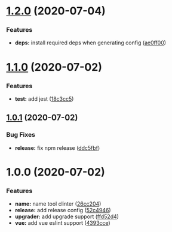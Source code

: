 # [1.2.0](https://github.com/theodo/eslint-config-generator/compare/v1.1.0...v1.2.0) (2020-07-04)


### Features

* **deps:** install required deps when generating config ([ae0ff00](https://github.com/theodo/eslint-config-generator/commit/ae0ff00ce20c65aeb4477e0f6e51cd0e30377dfc))

# [1.1.0](https://github.com/theodo/eslint-config-generator/compare/v1.0.1...v1.1.0) (2020-07-02)


### Features

* **test:** add jest ([18c3cc5](https://github.com/theodo/eslint-config-generator/commit/18c3cc576b9034a6aa5265af69adaaadaa919d36))

## [1.0.1](https://github.com/theodo/eslint-config-generator/compare/v1.0.0...v1.0.1) (2020-07-02)


### Bug Fixes

* **release:** fix npm release ([ddc5fbf](https://github.com/theodo/eslint-config-generator/commit/ddc5fbf5a8e38ccb4a643e816b3600872ff826c2))

# 1.0.0 (2020-07-02)


### Features

* **name:** name tool clinter ([26cc204](https://github.com/theodo/eslint-config-generator/commit/26cc204e66c9081eac32cd88ebb51301c4d1b161))
* **release:** add release config ([52c4946](https://github.com/theodo/eslint-config-generator/commit/52c494650861b8e1fdc5eebc570cec9ff13387d3))
* **upgrader:** add upgrade support ([ffd52d4](https://github.com/theodo/eslint-config-generator/commit/ffd52d49f3dc1e212a46b7138a6a5149d62c4606))
* **vue:** add vue eslint support ([4393cce](https://github.com/theodo/eslint-config-generator/commit/4393ccef90e7cbf9b0da65cb028c4f5b0295f2ef))
